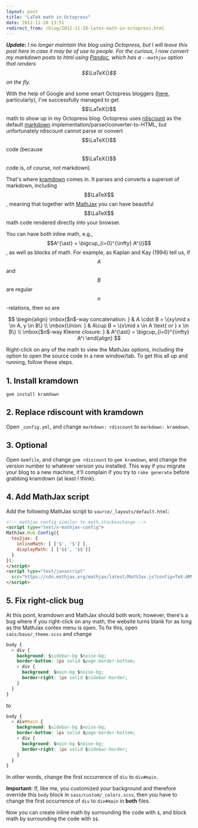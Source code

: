 ```yaml
---
layout: post
title: "LaTeX math in Octopress"
date: 2012-11-28 13:51
redirect_from: /blog/2012-11-28-latex-math-in-octopress.html
---
```


***Update:*** *I no longer maintain this blog using Octopress, but I will leave
this post here in case it may be of use to people. For the curious, I now
convert my markdown posts to html using [Pandoc][pd], which has a `--mathjax`
option that renders $$\LaTeX{}$$ on the fly.*

[pd]: http://johnmacfarlane.net/pandoc/

With the help of Google and some smart Octopress bloggers
([here](http://www.idryman.org/blog/2012/03/10/writing-math-equations-on-octopress/),
particularly), I've successfully managed to get $$\LaTeX{}$$ math to show up in
my Octopress blog. Octopress uses [rdiscount][rd] as the default [markdown][md]
implementation/parser/converter-to-HTML, but unfortunately rdiscount cannot
parse or convert $$\LaTeX{}$$ code (because $$\LaTeX{}$$ code is, of course, not
markdown).

That's where [kramdown][kd] comes in. It parses and converts a superset of
markdown, including $$\LaTeX$$, meaning that together with [MathJax][mj] you can
have beautiful $$\LaTeX$$ math code rendered directly into your browser.

[rd]: https://github.com/rtomayko/rdiscount
[md]: http://daringfireball.net/projects/markdown/
[kd]: http://kramdown.rubyforge.org/
[mj]: http://www.mathjax.org/

You can have both inline math, e.g., $$A^{\ast} = \bigcup_{i=0}^{\infty} A^{i}$$,
as well as blocks of math. For example, as Kaplan and Kay (1994) tell us, if
$$A$$ and $$B$$ are regular $$n$$-relations, then so are

$$
\begin{align}
\mbox{$n$-way concatenation: } & A \cdot B = \{xy\mid x \in A, y \in B\} \\
\mbox{Union: } & A\cup B = \{x\mid x \in A \text{ or } x \in B\} \\
\mbox{$n$-way Kleene closure: } & A^{\ast} = \bigcup_{i=0}^{\infty} A^i
\end{align}
$$

<!-- more -->

Right-click on any of the math to view the MathJax options, including the
option to open the source code in a new window/tab. To get this all up and
running, follow these steps.

## 1\. Install kramdown

    gem install kramdown

## 2\. Replace rdiscount with kramdown

Open `_config.yml`, and change `markdown: rdiscount` to `markdown: kramdown`.

## 3\. Optional

Open `Gemfile`, and change `gem rdiscount` to `gem kramdown`, and change the
version number to whatever version you installed. This way if you migrate your
blog to a new machine, it'll complain if you try to `rake generate` before
grabbing kramdown (at least I think).

## 4\. Add MathJax script

Add the following MathJax script to `source/_layouts/default.html`:

```html
<!-- mathjax config similar to math.stackexchange -->
<script type="text/x-mathjax-config">
MathJax.Hub.Config({
  tex2jax: {
    inlineMath: [ ['$', '$'] ],
    displayMath: [ ['$$', '$$']]
  }
});
</script>
<script type="text/javascript"
  src="https://cdn.mathjax.org/mathjax/latest/MathJax.js?config=TeX-AMS-MML_HTMLorMML">
</script>
```

## 5\. Fix right-click bug

At this point, kramdown and MathJax should both work; however, there's a bug
where if you right-click on any math, the website turns blank for as long as
the MathJax contex menu is open. To fix this, open `sass/base/_theme.scss` and
change

```css
body {
  > div {
    background: $sidebar-bg $noise-bg;
    border-bottom: 1px solid $page-border-bottom;
    > div {
      background: $main-bg $noise-bg;
      border-right: 1px solid $sidebar-border;
    }
  }
}
```

to

```css
body {
  > div#main {
    background: $sidebar-bg $noise-bg;
    border-bottom: 1px solid $page-border-bottom;
    > div {
      background: $main-bg $noise-bg;
      border-right: 1px solid $sidebar-border;
    }
  }
}
```

In other words, change the first occurrence of `div` to `div#main`.

**Important:** If, like me, you customized your background and therefore
override this `body` block in `sass/custom/_colors.scss`, then you have to
change the first occurrence of `div` to `div#main` in **both** files.

Now you can create inline math by surrounding the code with `$`, and block math
by surrounding the code with `$$`.
